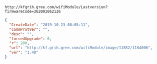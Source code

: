 `http://kfgrih.gree.com/wifiModule/Lastversion?firmwareCode=362001062126`

```json
{
  "CreateDate": "2019-10-23 08:05:11",
  "commProtVer": "",
  "desc": "",
  "forcedUpgrade": 0,
  "r": 200,
  "url": "http://kf.grih.gree.com/wifiModule/image/11852/1164006",
  "ver": "1.40"
}
```